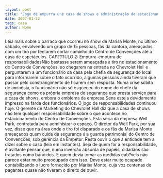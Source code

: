 ```yaml
---
layout: post
title: "Jogo de empurra une casa de shows e administração do estacionamento"
date: 2007-01-22
tags: casa
author: None
---
```

Leia mais sobre o barraco que ocorreu no show de Marisa Monte, no último sábado, envolvendo um grupo de 15 pessoas, fãs da cantora, ameaçados com um tiro por tentarem cortar caminho do Centro de Convenções até a casa de espetáculos.
CAP??TULO 2: Empurra-empurra de responsabilidadesNão bastasse serem ameaçadas a tiro no estacionamento do Centro de Convenções, ao chegarem na entrada no Chevrolet Hall e perguntarem a um funcionário da casa pela chefia da segurança do local para informarem sobre o fato ocorrido, algumas pessoas ainda tiveram que passar pelo constrangimento de ficarem sem resposta. 
Numa crise súbita de aminésia, o funcionário não só esqueceu do nome do chefe da segurança como da própria empresa de segurança que presta serviço para a casa de shows, embora o emblema da empresa Sena esteja devidamente impresso na farda dos funcionários. O jogo de responsabilidades continuou hoje. 
O gerente de Marketing do Chevrolet Hall diz que a casa de shows não tem qualquer responsabilidade sobre o que acontece no estacionamento do Centro de Convenções. Esta seria da empresa Well Park, contratada para administrar o espaço. 
O diretor da Well Park, por sua vez, disse que na área onde o tiro foi disparado e os fãs de Marisa Monte ameaçados quem cuida da segurança é a guarda patrimonial do Centro de Convenções, sob gerência da Empetur. 
Resta ouvir o que a entidade tem a dizer sobre o caso (leia em instantes).
Seja de quem for a responsabilidade, é aviltante pensar que, numa inversão absurda de papéis, cidadãos são tratados como bandidos. E quem devia tomar as medidas cab?veis não parece estar muito preocupado com isso. 
Deve estar muito ocupado contabilizando o lucro fornecido por Marisa Monte, cuja voz centenas de pagantes quase não tiveram o direito de ouvir.  